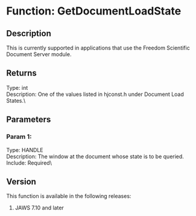 # Function: GetDocumentLoadState

## Description

This is currently supported in applications that use the Freedom
Scientific Document Server module.

## Returns

Type: int\
Description: One of the values listed in hjconst.h under Document Load
States.\

## Parameters

### Param 1:

Type: HANDLE\
Description: The window at the document whose state is to be queried.\
Include: Required\

## Version

This function is available in the following releases:

1.  JAWS 7.10 and later
